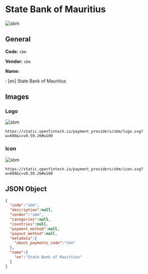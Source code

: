 
# State Bank of Mauritius 
![sbm](https://static.openfintech.io/payment_providers/sbm/logo.svg?w=600&c=v0.59.26#w100)  

## General 
 
**Code:** `sbm`  
 
**Vendor:** `sbm`  
 
**Name:**  
 
:	[en] State Bank of Mauritius  

## Images 

### Logo 
 
![sbm](https://static.openfintech.io/payment_providers/sbm/logo.svg?w=600&c=v0.59.26#w100)  

```
https://static.openfintech.io/payment_providers/sbm/logo.svg?w=600&c=v0.59.26#w100
```  

### Icon 
 
![sbm](https://static.openfintech.io/payment_providers/sbm/icon.svg?w=600&c=v0.59.26#w100)  

```
https://static.openfintech.io/payment_providers/sbm/icon.svg?w=600&c=v0.59.26#w100
```  

## JSON Object 

```json
{
  "code":"sbm",
  "description":null,
  "vendor":"sbm",
  "categories":null,
  "countries":null,
  "payment_method":null,
  "payout_method":null,
  "metadata":{
    "about_payments_code":"sbm"
  },
  "name":{
    "en":"State Bank of Mauritius"
  }
}
```  
